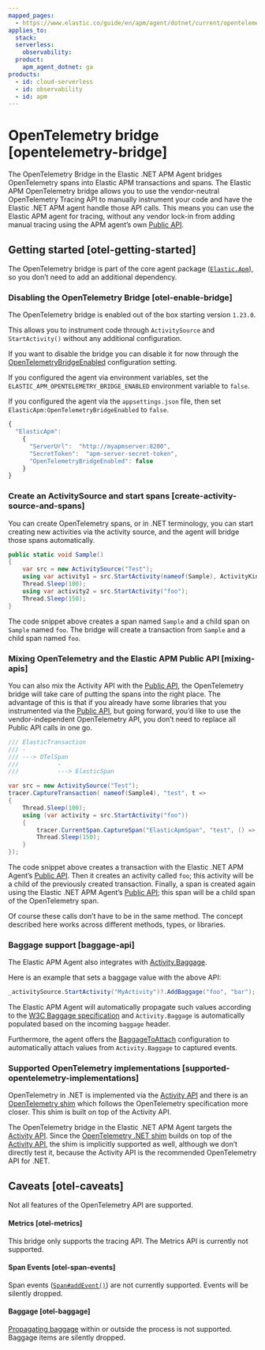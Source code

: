 ```yaml
---
mapped_pages:
  - https://www.elastic.co/guide/en/apm/agent/dotnet/current/opentelemetry-bridge.html
applies_to:
  stack:
  serverless:
    observability:
  product:
    apm_agent_dotnet: ga
products:
  - id: cloud-serverless
  - id: observability
  - id: apm
---
```


# OpenTelemetry bridge [opentelemetry-bridge]

The OpenTelemetry Bridge in the Elastic .NET APM Agent bridges OpenTelemetry spans into Elastic APM transactions and spans. The Elastic APM OpenTelemetry bridge allows you to use the vendor-neutral OpenTelemetry Tracing API to manually instrument your code and have the Elastic .NET APM agent handle those API calls. This means you can use the Elastic APM agent for tracing, without any vendor lock-in from adding manual tracing using the APM agent’s own [Public API](/reference/public-api.md).


## Getting started [otel-getting-started]

The OpenTelemetry bridge is part of the core agent package ([`Elastic.Apm`](https://www.nuget.org/packages/Elastic.Apm)), so you don’t need to add an additional dependency.


### Disabling the OpenTelemetry Bridge [otel-enable-bridge]

The OpenTelemetry bridge is enabled out of the box starting version `1.23.0`.

This allows you to instrument code through `ActivitySource` and `StartActivity()` without any additional configuration.

If you want to disable the bridge you can disable it for now through the [OpenTelemetryBridgeEnabled](/reference/config-core.md#config-opentelemetry-bridge-enabled) configuration setting.

If you configured the agent via environment variables, set the `ELASTIC_APM_OPENTELEMETRY_BRIDGE_ENABLED` environment variable to `false`.

If you configured the agent via the `appsettings.json` file, then set `ElasticApm:OpenTelemetryBridgeEnabled` to `false`.

```js
{
  "ElasticApm":
    {
      "ServerUrl":  "http://myapmserver:8200",
      "SecretToken":  "apm-server-secret-token",
      "OpenTelemetryBridgeEnabled": false
    }
}
```


### Create an ActivitySource and start spans [create-activity-source-and-spans]

You can create OpenTelemetry spans, or in .NET terminology, you can start creating new activities via the activity source, and the agent will bridge those spans automatically.

```csharp
public static void Sample()
{
	var src = new ActivitySource("Test");
	using var activity1 = src.StartActivity(nameof(Sample), ActivityKind.Server);
	Thread.Sleep(100);
	using var activity2 = src.StartActivity("foo");
	Thread.Sleep(150);
}
```

The code snippet above creates a span named `Sample` and a child span on `Sample` named `foo`. The bridge will create a transaction from `Sample` and a child span named `foo`.


### Mixing OpenTelemetry and the Elastic APM Public API [mixing-apis]

You can also mix the Activity API with the [Public API](/reference/public-api.md), the OpenTelemetry bridge will take care of putting the spans into the right place. The advantage of this is that if you already have some libraries that you instrumented via the [Public API](/reference/public-api.md), but going forward, you’d like to use the vendor-independent OpenTelemetry API, you don’t need to replace all Public API calls in one go.

```csharp
/// ElasticTransaction
/// -
/// ---> OTelSpan
///           -
///           ---> ElasticSpan

var src = new ActivitySource("Test");
tracer.CaptureTransaction( nameof(Sample4), "test", t =>
{
	Thread.Sleep(100);
	using (var activity = src.StartActivity("foo"))
	{
		tracer.CurrentSpan.CaptureSpan("ElasticApmSpan", "test", () => Thread.Sleep(50));
		Thread.Sleep(150);
	}
});
```

The code snippet above creates a transaction with the Elastic .NET APM Agent’s [Public API](/reference/public-api.md). Then it creates an activity called `foo`; this activity will be a child of the previously created transaction. Finally, a span is created again using the Elastic .NET APM Agent’s [Public API](/reference/public-api.md); this span will be a child span of the OpenTelemetry span.

Of course these calls don’t have to be in the same method. The concept described here works across different methods, types, or libraries.


### Baggage support [baggage-api]

The Elastic APM Agent also integrates with [Activity.Baggage](https://learn.microsoft.com/en-us/dotnet/api/system.diagnostics.activity.baggage?view=net-6.0#system-diagnostics-activity-baggage).

Here is an example that sets a baggage value with the above API:

```csharp
_activitySource.StartActivity("MyActivity")?.AddBaggage("foo", "bar");
```

The Elastic APM Agent will automatically propagate such values according to the [W3C Baggage specification](https://www.w3.org/TR/baggage/) and `Activity.Baggage` is automatically populated based on the incoming `baggage` header.

Furthermore, the agent offers the [BaggageToAttach](/reference/config-http.md#config-baggage-to-attach) configuration to automatically attach values from `Activity.Baggage` to captured events.


### Supported OpenTelemetry implementations [supported-opentelemetry-implementations]

OpenTelemetry in .NET is implemented via the [Activity API](https://learn.microsoft.com/en-us/dotnet/api/system.diagnostics.activity?view=net-6.0) and there is an [OpenTelemetry shim](https://opentelemetry.io/docs/instrumentation/net/shim/) which follows the OpenTelemetry specification more closer. This shim is built on top of the Activity API.

The OpenTelemetry bridge in the Elastic .NET APM Agent targets the [Activity API](https://learn.microsoft.com/en-us/dotnet/api/system.diagnostics.activity?view=net-6.0). Since the [OpenTelemetry .NET shim](https://opentelemetry.io/docs/instrumentation/net/shim/) builds on top of the [Activity API](https://learn.microsoft.com/en-us/dotnet/api/system.diagnostics.activity?view=net-6.0), the shim is implicitly supported as well, although we don’t directly test it, because the Activity API is the recommended OpenTelemetry API for .NET.


## Caveats [otel-caveats]

Not all features of the OpenTelemetry API are supported.


#### Metrics [otel-metrics]

This bridge only supports the tracing API. The Metrics API is currently not supported.


#### Span Events [otel-span-events]

Span events ([`Span#addEvent()`](https://open-telemetry.github.io/opentelemetry-js-api/interfaces/span.md#addevent)) are not currently supported. Events will be silently dropped.


#### Baggage [otel-baggage]

[Propagating baggage](https://open-telemetry.github.io/opentelemetry-js-api/classes/propagationapi.md) within or outside the process is not supported. Baggage items are silently dropped.


